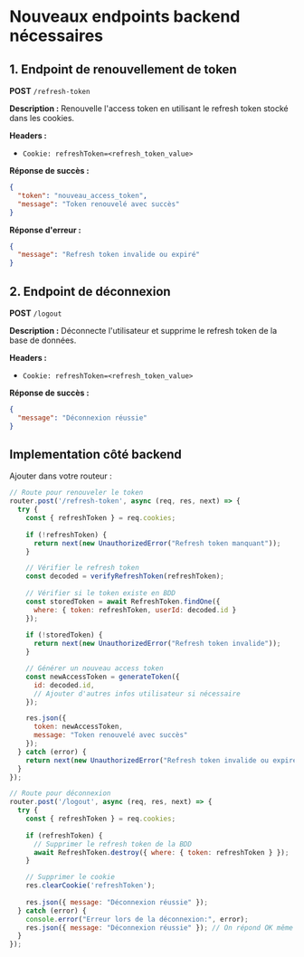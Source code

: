 # Nouveaux endpoints backend nécessaires

## 1. Endpoint de renouvellement de token

**POST** `/refresh-token`

**Description :** Renouvelle l'access token en utilisant le refresh token stocké dans les cookies.

**Headers :**
- `Cookie: refreshToken=<refresh_token_value>`

**Réponse de succès :**
```json
{
  "token": "nouveau_access_token",
  "message": "Token renouvelé avec succès"
}
```


**Réponse d'erreur :**
```json
{
  "message": "Refresh token invalide ou expiré"
}
```

## 2. Endpoint de déconnexion

**POST** `/logout`

**Description :** Déconnecte l'utilisateur et supprime le refresh token de la base de données.

**Headers :**
- `Cookie: refreshToken=<refresh_token_value>`

**Réponse de succès :**
```json
{
  "message": "Déconnexion réussie"
}
```

## Implementation côté backend

Ajouter dans votre routeur :

```javascript
// Route pour renouveler le token
router.post('/refresh-token', async (req, res, next) => {
  try {
    const { refreshToken } = req.cookies;
    
    if (!refreshToken) {
      return next(new UnauthorizedError("Refresh token manquant"));
    }

    // Vérifier le refresh token
    const decoded = verifyRefreshToken(refreshToken);
    
    // Vérifier si le token existe en BDD
    const storedToken = await RefreshToken.findOne({ 
      where: { token: refreshToken, userId: decoded.id } 
    });
    
    if (!storedToken) {
      return next(new UnauthorizedError("Refresh token invalide"));
    }

    // Générer un nouveau access token
    const newAccessToken = generateToken({ 
      id: decoded.id,
      // Ajouter d'autres infos utilisateur si nécessaire
    });

    res.json({
      token: newAccessToken,
      message: "Token renouvelé avec succès"
    });
  } catch (error) {
    return next(new UnauthorizedError("Refresh token invalide ou expiré"));
  }
});

// Route pour déconnexion
router.post('/logout', async (req, res, next) => {
  try {
    const { refreshToken } = req.cookies;
    
    if (refreshToken) {
      // Supprimer le refresh token de la BDD
      await RefreshToken.destroy({ where: { token: refreshToken } });
    }

    // Supprimer le cookie
    res.clearCookie('refreshToken');
    
    res.json({ message: "Déconnexion réussie" });
  } catch (error) {
    console.error("Erreur lors de la déconnexion:", error);
    res.json({ message: "Déconnexion réussie" }); // On répond OK même en cas d'erreur
  }
});
```
